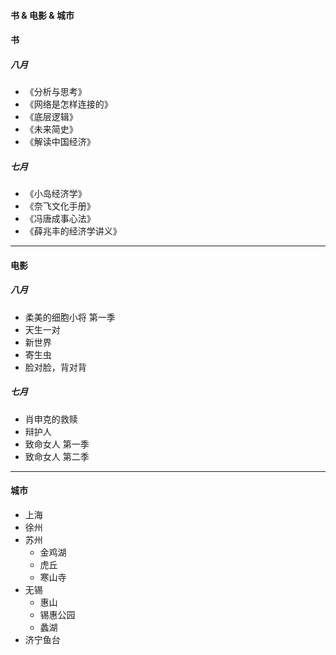 #### 书 & 电影 & 城市

#### 书

##### 八月

- 《分析与思考》
- 《网络是怎样连接的》
- 《底层逻辑》
- 《未来简史》
- 《解读中国经济》

##### 七月

- 《小岛经济学》
- 《奈飞文化手册》
- 《冯唐成事心法》
- 《薛兆丰的经济学讲义》

------

#### 电影

##### 八月

- 柔美的细胞小将 第一季
- 天生一对
- 新世界
- 寄生虫
- 脸对脸，背对背

##### 七月

- 肖申克的救赎
- 辩护人
- 致命女人 第一季
- 致命女人 第二季

------

#### 城市

- 上海
- 徐州
- 苏州
  - 金鸡湖
  - 虎丘
  - 寒山寺
- 无锡
  - 惠山
  - 锡惠公园
  - 蠡湖
- 济宁鱼台

